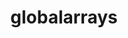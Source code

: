---
title: "globalarrays"
layout: cache
categories: [package, develop-2025-02-16]
meta: {"compilers": ["cce@=18.0.0", "gcc@=11.4.0"], "num_specs": 2, "num_specs_by_stack": {"e4s": 1, "e4s-cray-rhel": 1, "root": 2}, "oss": ["rhel8", "ubuntu22.04"], "platforms": ["linux"], "stacks": ["e4s", "e4s-cray-rhel", "root"], "targets": ["x86_64_v3"], "versions": ["5.8.2"]}
spec_details: [{"compiler": "cce@=18.0.0", "hash": "asznz4cuzigtsj2bai3orgf6qlumaa2q", "os": "rhel8", "platform": "linux", "size": "-", "stacks": ["e4s-cray-rhel", "root"], "tarball": "https://binaries.spack.io/develop-2025-02-16/build_cache/linux-rhel8-x86_64_v3/cce-18.0.0/globalarrays-5.8.2/linux-rhel8-x86_64_v3-cce-18.0.0-globalarrays-5.8.2-asznz4cuzigtsj2bai3orgf6qlumaa2q.spack", "target": "x86_64_v3", "variants": ["armci=mpi-ts", "build_system=autotools", "~scalapack"], "versions": ["5.8.2"]}, {"compiler": "gcc@=11.4.0", "hash": "fjflbudiuxncm5wxcwowxogh3pcieo7n", "os": "ubuntu22.04", "platform": "linux", "size": "-", "stacks": ["e4s", "root"], "tarball": "https://binaries.spack.io/develop-2025-02-16/build_cache/linux-ubuntu22.04-x86_64_v3/gcc-11.4.0/globalarrays-5.8.2/linux-ubuntu22.04-x86_64_v3-gcc-11.4.0-globalarrays-5.8.2-fjflbudiuxncm5wxcwowxogh3pcieo7n.spack", "target": "x86_64_v3", "variants": ["armci=mpi-ts", "build_system=autotools", "~scalapack"], "versions": ["5.8.2"]}]
---